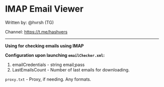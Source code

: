 # IMAP Email Viewer 

Written by: @hvrsh (TG)

Channel: https://t.me/hashvers

---
**Using for checking emails using IMAP**

**Configuration upon launching `emailChecker.xml`:**

1. emailCredentials - string email;pass
2. LastEmailsCount - Number of last emails for downloading.

 `proxy.txt` - Proxy, if needing. Any formats.